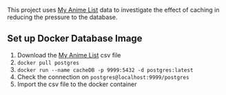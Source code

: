 This project uses [My Anime List](https://www.kaggle.com/azathoth42/myanimelist/version/9) data to investigate the effect of caching in reducing the pressure to the database.

## Set up Docker Database Image
1. Download the [My Anime List](https://www.kaggle.com/azathoth42/myanimelist/version/9) csv file
1. `docker pull postgres`
1. `docker run --name cacheDB -p 9999:5432 -d postgres:latest` 
1. Check the connection on `postgres@localhost:9999/postgres` 
1. Import the csv file to the docker container
